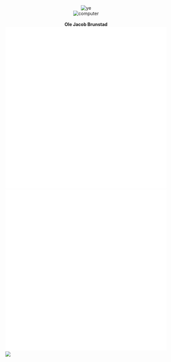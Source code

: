 <meta name="viewport" content="width=device-width, initial-scale=1.0">
<div align="center">
  <img alt="ye" src="https://i.imgur.com/e4WD1zg.png"><br>
  <img alt="computer" src="https://i.gifer.com/origin/92/92fee742dc7a3b5ae117ca8ca4bc5c07_w200.gif"><br>
</div>
    </br>
<div align="center">
  <b> Ole Jacob Brunstad </b>
</div>

<img src="svg2.svg">
<img src="svg3.svg">
<img src="svg4.svg">

